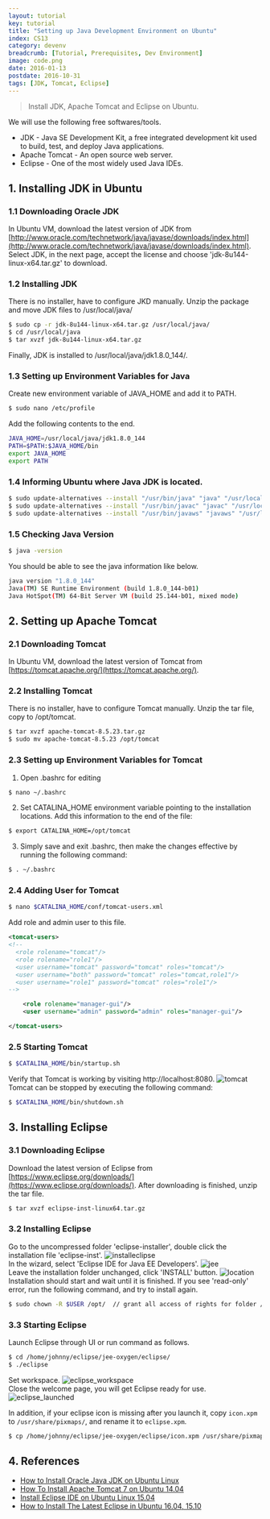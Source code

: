 ```yaml
---
layout: tutorial
key: tutorial
title: "Setting up Java Development Environment on Ubuntu"
index: CS13
category: devenv
breadcrumb: [Tutorial, Prerequisites, Dev Environment]
image: code.png
date: 2016-01-13
postdate: 2016-10-31
tags: [JDK, Tomcat, Eclipse]
---
```


> Install JDK, Apache Tomcat and Eclipse on Ubuntu.

We will use the following free softwares/tools.
* JDK - Java SE Development Kit, a free integrated development kit used to build, test, and deploy Java applications.
* Apache Tomcat - An open source web server.
* Eclipse - One of the most widely used Java IDEs.

## 1. Installing JDK in Ubuntu
### 1.1 Downloading Oracle JDK
In Ubuntu VM, download the latest version of JDK from [http://www.oracle.com/technetwork/java/javase/downloads/index.html](http://www.oracle.com/technetwork/java/javase/downloads/index.html). Select JDK, in the next page, accept the license and choose 'jdk-8u144-linux-x64.tar.gz' to download.
### 1.2 Installing JDK
There is no installer, have to configure JKD manually. Unzip the package and move JDK files to /usr/local/java/
```sh
$ sudo cp -r jdk-8u144-linux-x64.tar.gz /usr/local/java/
$ cd /usr/local/java
$ tar xvzf jdk-8u144-linux-x64.tar.gz
```
Finally, JDK is installed to /usr/local/java/jdk1.8.0_144/.
### 1.3 Setting up Environment Variables for Java
Create new environment variable of JAVA_HOME and add it to PATH.
```sh
$ sudo nano /etc/profile
```
Add the following contents to the end.
```sh
JAVA_HOME=/usr/local/java/jdk1.8.0_144
PATH=$PATH:$JAVA_HOME/bin
export JAVA_HOME
export PATH
```
### 1.4 Informing Ubuntu where Java JDK is located.
```sh
$ sudo update-alternatives --install "/usr/bin/java" "java" "/usr/local/java/jdk1.8.0_144/bin/java" 1
$ sudo update-alternatives --install "/usr/bin/javac" "javac" "/usr/local/java/jdk1.8.0_144/bin/javac" 1
$ sudo update-alternatives --install "/usr/bin/javaws" "javaws" "/usr/local/java/jdk1.8.0_144/bin/javaws" 1
```

### 1.5 Checking Java Version
```sh
$ java -version
```
You should be able to see the java information like below.
```sh
java version "1.8.0_144"
Java(TM) SE Runtime Environment (build 1.8.0_144-b01)
Java HotSpot(TM) 64-Bit Server VM (build 25.144-b01, mixed mode)
```

## 2. Setting up Apache Tomcat
### 2.1 Downloading Tomcat
In Ubuntu VM, download the latest version of Tomcat from [https://tomcat.apache.org/](https://tomcat.apache.org/).
### 2.2 Installing Tomcat
There is no installer, have to configure Tomcat manually. Unzip the tar file, copy to /opt/tomcat.
```sh
$ tar xvzf apache-tomcat-8.5.23.tar.gz
$ sudo mv apache-tomcat-8.5.23 /opt/tomcat
```
### 2.3 Setting up Environment Variables for Tomcat
1) Open .bashrc for editing
```sh
$ nano ~/.bashrc
```
2) Set CATALINA_HOME environment variable pointing to the installation locations. Add this information to the end of the file:
```sh
$ export CATALINA_HOME=/opt/tomcat
```
3) Simply save and exit .bashrc, then make the changes effective by running the following command:
```sh
$ . ~/.bashrc
```

### 2.4 Adding User for Tomcat
```sh
$ nano $CATALINA_HOME/conf/tomcat-users.xml
```
Add role and admin user to this file.
```xml
<tomcat-users>
<!--
  <role rolename="tomcat"/>
  <role rolename="role1"/>
  <user username="tomcat" password="tomcat" roles="tomcat"/>
  <user username="both" password="tomcat" roles="tomcat,role1"/>
  <user username="role1" password="tomcat" roles="role1"/>
-->

    <role rolename="manager-gui"/>
    <user username="admin" password="admin" roles="manager-gui"/>

</tomcat-users>
```

### 2.5 Starting Tomcat  
```sh
$ $CATALINA_HOME/bin/startup.sh
```
Verify that Tomcat is working by visiting http://localhost:8080.
![tomcat](/public/images/devops/13/tomcat.png)  
Tomcat can be stopped by executing the following command:
```sh
$ $CATALINA_HOME/bin/shutdown.sh
```

## 3. Installing Eclipse
### 3.1 Downloading Eclipse
Download the latest version of Eclipse from [https://www.eclipse.org/downloads/](https://www.eclipse.org/downloads/). After downloading is finished, unzip the tar file.
```sh
$ tar xvzf eclipse-inst-linux64.tar.gz
```
### 3.2 Installing Eclipse
Go to the uncompressed folder 'eclipse-installer', double click the installation file 'eclipse-inst'.
![installeclipse](/public/images/devops/13/installeclipse.png)  
In the wizard, select 'Eclipse IDE for Java EE Developers'.
![jee](/public/images/devops/13/jee.png)  
Leave the installation folder unchanged, click 'INSTALL' button.
![location](/public/images/devops/13/location.png)  
Installation should start and wait until it is finished. If you see 'read-only' error, run the following command, and try to install again.
```sh
$ sudo chown -R $USER /opt/  // grant all access of rights for folder /opt/ to current user.
```
### 3.3 Starting Eclipse
Launch Eclipse through UI or run command as follows.
```sh
$ cd /home/johnny/eclipse/jee-oxygen/eclipse/
$ ./eclipse
```
Set workspace.
![eclipse_workspace](/public/images/devops/13/eclipse_workspace.png)  
Close the welcome page, you will get Eclipse ready for use.
![eclipse_launched](/public/images/devops/13/eclipse_launched.png)  

In addition, if your eclipse icon is missing after you launch it, copy `icon.xpm` to `/usr/share/pixmaps/`, and rename it to `eclipse.xpm`.
```sh
$ cp /home/johnny/eclipse/jee-oxygen/eclipse/icon.xpm /usr/share/pixmaps/eclipse.xpm
```

## 4. References
* [How to Install Oracle Java JDK on Ubuntu Linux](http://www.wikihow.com/Install-Oracle-Java-JDK-on-Ubuntu-Linux)
* [How To Install Apache Tomcat 7 on Ubuntu 14.04](https://www.liquidweb.com/kb/how-to-install-apache-tomcat-7-on-ubuntu-14-04/)
* [Install Eclipse IDE on Ubuntu Linux 15.04](http://linuxpitstop.com/install-eclipse-ide-on-ubuntu-linux-15-04/)
* [How to Install The Latest Eclipse in Ubuntu 16.04, 15.10](http://ubuntuhandbook.org/index.php/2016/01/how-to-install-the-latest-eclipse-in-ubuntu-16-04-15-10/)
